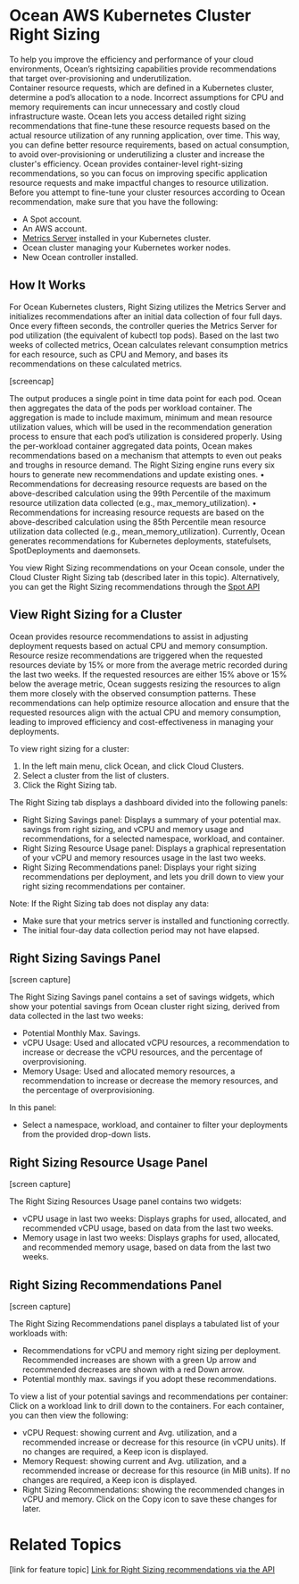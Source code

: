 <meta name=“robots” content=“noindex”>

# Ocean AWS Kubernetes Cluster Right Sizing 

To help you improve the efficiency and performance of your cloud environments, Ocean’s rightsizing capabilities provide recommendations that target over-provisioning and underutilization.  
Container resource requests, which are defined in a Kubernetes cluster, determine a pod’s allocation to a node. Incorrect assumptions for CPU and memory requirements can incur unnecessary and costly cloud infrastructure waste. Ocean lets you access detailed right sizing recommendations that fine-tune these resource requests based on the actual resource utilization of any running application, over time. This way, you can define better resource requirements, based on actual consumption, to avoid over-provisioning or underutilizing a cluster and increase the cluster's efficiency. 
Ocean provides container-level right-sizing recommendations, so you can focus on improving specific application resource requests and make impactful changes to resource utilization.  
Before you attempt to fine-tune your cluster resources according to Ocean recommendation, make sure that you have the following: 
  * A Spot account. 
  * An AWS account. 
  * [Metrics Server](https://github.com/kubernetes-incubator/metrics-server#deployment) installed in your Kubernetes cluster. 
  * Ocean cluster managing your Kubernetes worker nodes. 
  * New Ocean controller installed. 

## How It Works 
For Ocean Kubernetes clusters, Right Sizing utilizes the Metrics Server and initializes recommendations after an initial data collection of four full days.
Once every fifteen seconds, the controller queries the Metrics Server for pod utilization (the equivalent of kubectl top pods).
Based on the last two weeks of collected metrics, Ocean calculates relevant consumption metrics for each resource, such as CPU and Memory, and bases its recommendations on these calculated metrics.

[screencap] 

The output produces a single point in time data point for each pod. Ocean then aggregates the data of the pods per workload container.
The aggregation is made to include maximum, minimum  and mean resource utilization values, which will be used in the recommendation generation process to ensure that each pod’s utilization is considered properly.
Using the per-workload container  aggregated data points, Ocean makes recommendations based on a mechanism that attempts to even out peaks and troughs in resource demand. The Right Sizing engine runs every six hours   to generate new recommendations and update existing ones.
•	Recommendations for decreasing resource requests are based on the above-described calculation using the 99th Percentile  of the maximum resource utilization data collected (e.g., max_memory_utilization).
•	Recommendations for increasing resource requests are based on the above-described calculation using the 85th Percentile mean resource utilization data collected (e.g., mean_memory_utilization).
  Currently, Ocean generates recommendations for Kubernetes deployments, statefulsets, SpotDeployments  and daemonsets.

You view Right Sizing recommendations on your Ocean console, under the Cloud Cluster Right Sizing tab (described later in this topic). 
Alternatively, you can get the Right Sizing recommendations through the [Spot API](https://docs.spot.io/api/#tag/Ocean-AWS/operation/oceanAwsFilterRightSizingWithFilter) 

## View Right Sizing for a Cluster 

Ocean provides resource recommendations to assist in adjusting deployment requests based on actual CPU and memory consumption. 
Resource resize recommendations are triggered when the requested resources deviate by 15% or more from the average metric recorded during the last two weeks. If the requested resources are either 15% above or 15% below the average metric, Ocean suggests resizing the resources to align them more closely with the observed consumption patterns. 
These recommendations can help optimize resource allocation and ensure that the requested resources align with the actual CPU and memory consumption, leading to improved efficiency and cost-effectiveness in managing your deployments. 

To view right sizing for a cluster:
1. In the left main menu, click Ocean, and click Cloud Clusters. 
2. Select a cluster from the list of clusters. 
3. Click the Right Sizing tab. 

The Right Sizing tab displays a dashboard divided into the following panels: 
 * Right Sizing Savings panel: Displays a summary of your potential max. savings from right sizing, and vCPU and memory usage and recommendations, for a selected namespace, workload, and container. 
 * Right Sizing Resource Usage panel: Displays a graphical representation of your vCPU and memory resources usage in the last two weeks. 
 * Right Sizing Recommendations panel: Displays your right sizing recommendations per deployment, and lets you drill down to view your right sizing recommendations per container. 

Note: If the Right Sizing tab does not display any data: 
 * Make sure that your metrics server is installed and functioning correctly. 
 * The initial four-day data collection period may not have elapsed. 

## Right Sizing Savings Panel

[screen capture]

The Right Sizing Savings panel contains a set of savings widgets, which show your potential savings from Ocean cluster right sizing, derived from data collected in the last two weeks:  
 * Potential Monthly Max. Savings. 
 * vCPU Usage: Used and allocated vCPU resources, a recommendation to increase or decrease the vCPU resources, and the percentage of overprovisioning. 
 * Memory Usage: Used and allocated memory resources, a recommendation to increase or decrease the memory resources, and the percentage of overprovisioning. 

In this panel: 
 * Select a namespace, workload, and container to filter your deployments from the provided drop-down lists. 

## Right Sizing Resource Usage Panel

[screen capture]

The Right Sizing Resources Usage panel contains two widgets: 
 * vCPU usage in last two weeks: Displays graphs for used, allocated, and recommended vCPU usage, based on data from the last two weeks. 
 * Memory usage in last two weeks: Displays graphs for used, allocated, and recommended memory usage, based on data from the last two weeks. 

## Right Sizing Recommendations Panel

[screen capture]

The Right Sizing Recommendations panel displays a tabulated list of your workloads with: 
 * Recommendations for vCPU and memory right sizing per deployment. Recommended increases are shown with a green Up arrow and recommended decreases are shown with a red Down arrow.  
 * Potential monthly max. savings if you adopt these recommendations.

To view a list of your potential savings and recommendations per container: 
Click on a workload link to drill down to the containers. For each container, you can then view the following: 
 * vCPU Request: showing current and Avg. utilization, and a recommended increase or decrease for this resource (in vCPU units). If no changes are required, a Keep icon is displayed. 
 * Memory Request: showing current and Avg. utilization, and a recommended increase or decrease for this resource (in MiB units). If no changes are required, a Keep icon is displayed. 
 * Right Sizing Recommendations: showing the recommended changes in vCPU and memory. Click on the Copy icon to save these changes for later. 

# Related Topics 

[link for feature topic] 
[Link for Right Sizing recommendations via the API](link)

